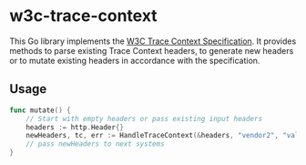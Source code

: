 # w3c-trace-context

This Go library implements the
[W3C Trace Context Specification](https://w3c.github.io/trace-context/).
It provides methods to parse existing Trace Context headers, to generate new
headers or to mutate existing headers in accordance with the specification.

## Usage

```go
func mutate() {
    // Start with empty headers or pass existing input headers
    headers := http.Header{}
	newHeaders, tc, err := HandleTraceContext(&headers, "vendor2", "val2", false)
    // pass newHeaders to next systems
}
```